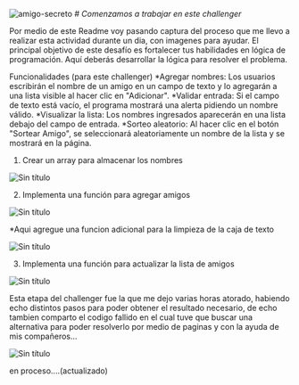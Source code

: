 ![amigo-secreto](https://github.com/user-attachments/assets/ca21fe20-0a4c-4e12-85d8-1e5f52109780)
<em> # Comenzamos a trabajar en este challenger </em>

Por medio de este Readme voy pasando captura del proceso que me llevo a realizar esta actividad durante un dia, con imagenes para ayudar.
El principal objetivo de este desafío es fortalecer tus habilidades en lógica de programación. Aquí deberás desarrollar la lógica para resolver el problema.

Funcionalidades (para este challenger)
*Agregar nombres: Los usuarios escribirán el nombre de un amigo en un campo de texto y lo agregarán a una lista visible al hacer clic en "Adicionar".
*Validar entrada: Si el campo de texto está vacío, el programa mostrará una alerta pidiendo un nombre válido.
*Visualizar la lista: Los nombres ingresados aparecerán en una lista debajo del campo de entrada.
*Sorteo aleatorio: Al hacer clic en el botón "Sortear Amigo", se seleccionará aleatoriamente un nombre de la lista y se mostrará en la página.

1) Crear un array para almacenar los nombres



![Sin título](https://github.com/user-attachments/assets/f43ed7ab-da6d-4279-8206-1a1002ae873c)



2) Implementa una función para agregar amigos



![Sin título](https://github.com/user-attachments/assets/59f8cdbc-6d1e-41e0-8433-935287a4d69b)



*Aqui agregue una funcion adicional para la limpieza de la caja de texto



![Sin título](https://github.com/user-attachments/assets/3c19e692-e86a-49e1-9e8f-cc2afe46010c)



3) Implementa una función para actualizar la lista de amigos



![Sin título](https://github.com/user-attachments/assets/837ccf69-bf6e-445c-a57d-732049ee3cf8)




Esta etapa del challenger fue la que me dejo varias horas atorado, habiendo echo distintos pasos para poder obtener el resultado necesario, de echo tambien comparto el codigo fallido en el cual tuve que buscar
una alternativa para poder resolverlo por medio de paginas y con la ayuda de mis compañeros...


![Sin título](https://github.com/user-attachments/assets/956a0820-4d08-430f-a21e-b84eac3fbebb)



en proceso....(actualizado)
